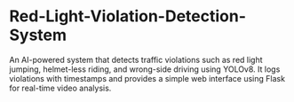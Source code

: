 # Red-Light-Violation-Detection-System
An AI-powered system that detects traffic violations such as red light jumping, helmet-less riding, and wrong-side driving using YOLOv8. It logs violations with timestamps and provides a simple web interface using Flask for real-time video analysis.
